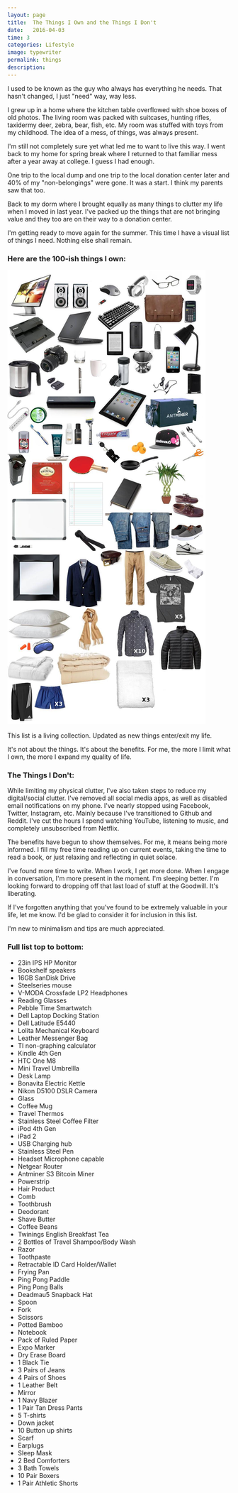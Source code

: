 ```yaml
---
layout: page
title:  The Things I Own and the Things I Don't
date:   2016-04-03
time: 3
categories: Lifestyle
image: typewriter
permalink: things
description:
---
```


I used to be known as the guy who always has everything he needs. That hasn't changed, I just "need" way, way less.

I grew up in a home where the kitchen table overflowed with shoe boxes of old photos. The living room was packed with suitcases, hunting rifles, taxidermy deer, zebra, bear, fish, etc. My room was stuffed with toys from my childhood. The idea of a mess, of things, was always present.

I'm still not completely sure yet what led me to want to live this way. I went back to my home for spring break where I returned to that familiar mess after a year away at college. I guess I had enough.

One trip to the local dump and one trip to the local donation center later and 40% of my "non-belongings" were gone. It was a start. I think my parents saw that too.

Back to my dorm where I brought equally as many things to clutter my life when I moved in last year. I've packed up the things that are not bringing value and they too are on their way to a donation center.

I'm getting ready to move again for the summer. This time I have a visual list of things I need. Nothing else shall remain.

### Here are the 100-ish things I own:

![Robert's Things](/img/post/things.jpg)

This list is a living collection. Updated as new things enter/exit my life.


It's not about the things. It's about the benefits. For me, the more I limit what I own, the more I expand my quality of life.

### The Things I Don't:

While limiting my physical clutter, I've also taken steps to reduce my digital/social clutter. I've removed all social media apps, as well as disabled email notifications on my phone. I've nearly stopped using Facebook, Twitter, Instagram, etc. Mainly because I've transitioned to Github and Reddit. I've cut the hours I spend watching YouTube, listening to music, and completely unsubscribed from Netflix.

The benefits have begun to show themselves. For me, it means being more informed. I fill my free time reading up on current events, taking the time to read a book, or just relaxing and reflecting in quiet solace.

I've found more time to write. When I work, I get more done. When I engage in conversation, I'm more present in the moment. I'm sleeping better. I'm looking forward to dropping off that last load of stuff at the Goodwill. It's liberating.  

If I've forgotten anything that you've found to be extremely valuable in your life, let me know. I'd be glad to consider it for inclusion in this list.

I'm new to minimalism and tips are much appreciated.

### Full list top to bottom:

 - 23in IPS HP Monitor
 - Bookshelf speakers
 - 16GB SanDisk Drive
 - Steelseries mouse
 - V-MODA Crossfade LP2 Headphones
 - Reading Glasses
 - Pebble Time Smartwatch
 - Dell Laptop Docking Station
 - Dell Latitude E5440
 - Lolita Mechanical Keyboard
 - Leather Messenger Bag
 - TI non-graphing calculator
 - Kindle 4th Gen
 - HTC One M8
 - Mini Travel Umbrellla
 - Desk Lamp
 - Bonavita Electric Kettle
 - Nikon D5100 DSLR Camera
 - Glass
 - Coffee Mug
 - Travel Thermos
 - Stainless Steel Coffee Filter
 - iPod 4th Gen
 - iPad 2
 - USB Charging hub
 - Stainless Steel Pen
 - Headset Microphone capable
 - Netgear Router
 - Antminer S3 Bitcoin Miner
 - Powerstrip
 - Hair Product
 - Comb
 - Toothbrush
 - Deodorant
 - Shave Butter
 - Coffee Beans
 - Twinings English Breakfast Tea
 - 2 Bottles of Travel Shampoo/Body Wash
 - Razor
 - Toothpaste
 - Retractable ID Card Holder/Wallet
 - Frying Pan
 - Ping Pong Paddle
 - Ping Pong Balls
 - Deadmau5 Snapback Hat
 - Spoon
 - Fork
 - Scissors
 - Potted Bamboo
 - Notebook
 - Pack of Ruled Paper
 - Expo Marker
 - Dry Erase Board
 - 1 Black Tie
 - 3 Pairs of Jeans
 - 4 Pairs of Shoes
 - 1 Leather Belt
 - Mirror
 - 1 Navy Blazer
 - 1 Pair Tan Dress Pants
 - 5 T-shirts
 - Down jacket
 - 10 Button up shirts
 - Scarf
 - Earplugs
 - Sleep Mask
 - 2 Bed Comforters
 - 3 Bath Towels
 - 10 Pair Boxers
 - 1 Pair Athletic Shorts
